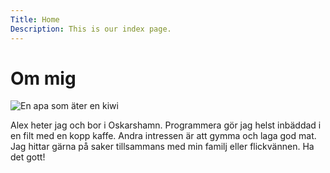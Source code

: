 ```yaml
---
Title: Home
Description: This is our index page.
---
```


Om mig
==========================

![En apa som äter en kiwi](%base_url%/image/me.jpg?w=400)

Alex heter jag och bor i Oskarshamn. Programmera gör jag helst inbäddad i en filt med en kopp kaffe. Andra intressen är att gymma och laga god mat. Jag hittar gärna på saker tillsammans med min familj eller flickvännen. Ha det gott!
